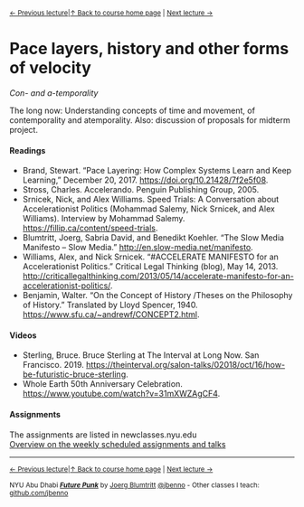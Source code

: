 <sup>[&larr; Previous lecture](/files/04.md)|[&uarr; Back to course home page](/README.md) | [Next lecture &rarr;](/files/06.md)</sup>  

# Pace layers, history and other forms of velocity

*Con- and a-temporality*

The long now: Understanding concepts of time and movement, of contemporality and atemporality. Also: discussion of proposals for midterm project.

#### Readings
- Brand, Stewart. “Pace Layering: How Complex Systems Learn and Keep Learning,” December 20, 2017. https://doi.org/10.21428/7f2e5f08.
- Stross, Charles. Accelerando. Penguin Publishing Group, 2005. 
- Srnicek, Nick, and Alex Williams. Speed Trials: A Conversation about Accelerationist Politics (Mohammad Salemy, Nick Srnicek, and Alex Williams). Interview by Mohammad Salemy. https://fillip.ca/content/speed-trials.
- Blumtritt, Joerg, Sabria David, and Benedikt Koehler. “The Slow Media Manifesto – Slow Media.” http://en.slow-media.net/manifesto.
- Williams, Alex, and Nick Srnicek. “#ACCELERATE MANIFESTO for an Accelerationist Politics.” Critical Legal Thinking (blog), May 14, 2013. http://criticallegalthinking.com/2013/05/14/accelerate-manifesto-for-an-accelerationist-politics/.  
- Benjamin, Walter. “On the Concept of History /Theses on the Philosophy of History.” Translated by Lloyd Spencer, 1940. https://www.sfu.ca/~andrewf/CONCEPT2.html.


#### Videos
- Sterling, Bruce. Bruce Sterling at The Interval at Long Now. San Francisco. 2019. https://theinterval.org/salon-talks/02018/oct/16/how-be-futuristic-bruce-sterling.
- Whole Earth 50th Anniversary Celebration. https://www.youtube.com/watch?v=31mXWZAgCF4.

#### Assignments
The assignments are listed in newclasses.nyu.edu  
[Overview on the weekly scheduled assignments and talks](https://docs.google.com/spreadsheets/d/1X1GFioqqV0LJTk4EP8K0p6nl-vHBqKvkfuaAfof8oeA/edit?usp=sharing)  


***
<sup>[&larr; Previous lecture](/files/04.md)|[&uarr; Back to course home page](/README.md) | [Next lecture &rarr;](/files/06.md)</sup>  
  
<sup>NYU Abu Dhabi ***[Future Punk](/README.md)*** by [Joerg Blumtritt](https://jbenno.net) [@jbenno](https://twitter.com/jbenno) - Other classes I teach: [github.com/jbenno](https://github.com/jbenno/teaching/blob/master/README.md)</sup>

